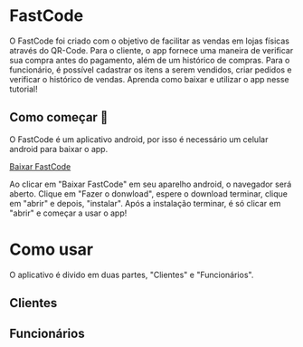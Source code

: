 # FastCode
O FastCode foi criado com o objetivo de facilitar as vendas em lojas físicas através do QR-Code. Para o cliente, o app fornece uma maneira de verificar sua compra antes do pagamento, além de um histórico de compras. Para o funcionário, é possível cadastrar os itens a serem vendidos, criar pedidos e verificar o histórico de vendas.
Aprenda como baixar e utilizar o app nesse tutorial!


## Como começar 🔧
O FastCode é um aplicativo android, por isso é necessário um celular android para baixar o app.

[Baixar FastCode]((https://github.com/Ext-FastCode/FastCode/releases/download/v1.0.0/FastCode.apk))

Ao clicar em "Baixar FastCode" em seu aparelho android, o navegador será aberto. Clique em "Fazer o donwload", espere o download terminar, clique em "abrir" e depois, "instalar". Após a instalação terminar, é só clicar em "abrir" e começar a usar o app!

# Como usar
O aplicativo é divido em duas partes, "Clientes" e "Funcionários".


## Clientes



## Funcionários
